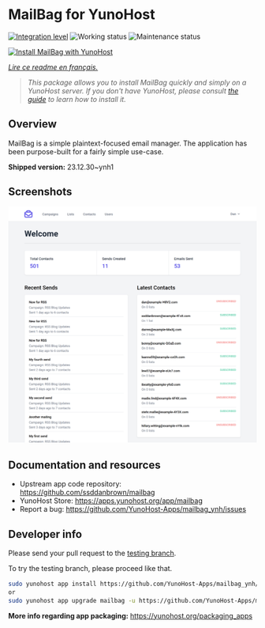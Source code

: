 <!--
N.B.: This README was automatically generated by https://github.com/YunoHost/apps/tree/master/tools/README-generator
It shall NOT be edited by hand.
-->

# MailBag for YunoHost

[![Integration level](https://dash.yunohost.org/integration/mailbag.svg)](https://dash.yunohost.org/appci/app/mailbag) ![Working status](https://ci-apps.yunohost.org/ci/badges/mailbag.status.svg) ![Maintenance status](https://ci-apps.yunohost.org/ci/badges/mailbag.maintain.svg)

[![Install MailBag with YunoHost](https://install-app.yunohost.org/install-with-yunohost.svg)](https://install-app.yunohost.org/?app=mailbag)

*[Lire ce readme en français.](./README_fr.md)*

> *This package allows you to install MailBag quickly and simply on a YunoHost server.
If you don't have YunoHost, please consult [the guide](https://yunohost.org/#/install) to learn how to install it.*

## Overview

MailBag is a simple plaintext-focused email manager. The application has been purpose-built for a fairly simple use-case.


**Shipped version:** 23.12.30~ynh1

## Screenshots

![Screenshot of MailBag](./doc/screenshots/screenshot.png)

## Documentation and resources

* Upstream app code repository: <https://github.com/ssddanbrown/mailbag>
* YunoHost Store: <https://apps.yunohost.org/app/mailbag>
* Report a bug: <https://github.com/YunoHost-Apps/mailbag_ynh/issues>

## Developer info

Please send your pull request to the [testing branch](https://github.com/YunoHost-Apps/mailbag_ynh/tree/testing).

To try the testing branch, please proceed like that.

``` bash
sudo yunohost app install https://github.com/YunoHost-Apps/mailbag_ynh/tree/testing --debug
or
sudo yunohost app upgrade mailbag -u https://github.com/YunoHost-Apps/mailbag_ynh/tree/testing --debug
```

**More info regarding app packaging:** <https://yunohost.org/packaging_apps>
